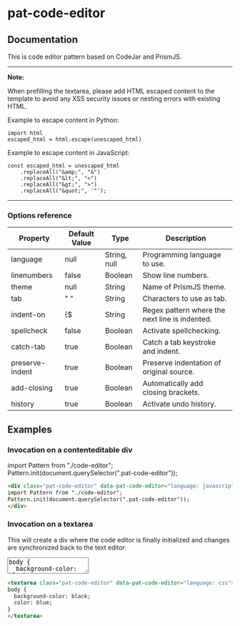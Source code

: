 # pat-code-editor

## Documentation

This is code editor pattern based on CodeJar and PrismJS.


---

**Note:**

When prefilling the textarea, please add HTML escaped content to the template to avoid any XSS security issues or nesting errors with existing HTML.

Example to escape content in Python:

    import html
    escaped_html = html.escape(unescaped_html)


Example to escape content in JavaScript:

    const escaped_html = unescaped_html
        .replaceAll("&amp;", "&")
        .replaceAll("&lt;", "<")
        .replaceAll("&gt;", ">")
        .replaceAll("&quot;", '"');

---

### Options reference

| Property       | Default Value | Type              | Description                   |
| -------------- | ------------- | ----------------- | ----------------------------- |
| language       | null          | String, null      | Programming language to use.  |
| linenumbers    | false         | Boolean           | Show line numbers.            |
| theme          | null          | String            | Name of PrismJS theme.        |
| tab            | "    "        | String            | Characters to use as tab.     |
| indent-on      | {$            | String            | Regex pattern where the next line is indented. |
| spellcheck     | false         | Boolean           | Activate spellchecking.       |
| catch-tab      | true          | Boolean           | Catch a tab keystroke and indent. |
| preserve-indent | true         | Boolean           | Preserve indentation of original source. |
| add-closing    | true          | Boolean           | Automatically add closing brackets. |
| history        | true          | Boolean           | Activate undo history.        |


## Examples

### Invocation on a contenteditable div

<div class="pat-code-editor" data-pat-code-editor="language: javascript" contenteditable>
import Pattern from "./code-editor";
Pattern.init(document.querySelector(".pat-code-editor"));
</div>

```html
<div class="pat-code-editor" data-pat-code-editor="language: javascript" contenteditable>
import Pattern from "./code-editor";
Pattern.init(document.querySelector(".pat-code-editor"));
</div>
```

### Invocation on a textarea

This will create a div where the code editor is finally initialized and changes are synchronized back to the text editor.

<textarea class="pat-code-editor" data-pat-code-editor="language: css">
body {
  background-color: black;
  color: blue;
}
</textarea>

```html
<textarea class="pat-code-editor" data-pat-code-editor="language: css">
body {
  background-color: black;
  color: blue;
}
</textarea>
```

